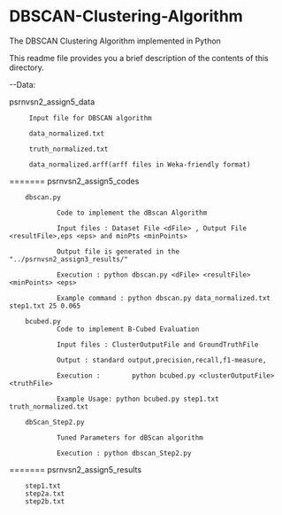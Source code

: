 # DBSCAN-Clustering-Algorithm
The DBSCAN Clustering Algorithm implemented in Python

This readme file provides you a brief description of the contents of this directory.

--Data:

psrnvsn2_assign5_data

         Input file for DBSCAN algorithm
         
         data_normalized.txt
         
         truth_normalized.txt
         
         data_normalized.arff(arff files in Weka-friendly format)
         
=======
psrnvsn2_assign5_codes

        dbscan.py
        
                Code to implement the dBscan Algorithm
                
                Input files : Dataset File <dFile> , Output File <resultFile>,eps <eps> and minPts <minPoints>
                
                Output file is generated in the "../psrnvsn2_assign3_results/"
                
                Execution : python dbscan.py <dFile> <resultFile> <minPoints> <eps>
                
                Example command : python dbscan.py data_normalized.txt step1.txt 25 0.065
                
        bcubed.py
                Code to implement B-Cubed Evaluation
                
                Input files : ClusterOutputFile and GroundTruthFile
                
                Output : standard output,precision,recall,f1-measure,
                                
                Execution :        python bcubed.py <clusterOutputFile> <truthFile>
                
                Example Usage: python bcubed.py step1.txt truth_normalized.txt
                
        dbScan_Step2.py
        
                Tuned Parameters for dBScan algorithm
                
                Execution : python dbscan_Step2.py
                

=======
psrnvsn2_assign5_results

        step1.txt
        step2a.txt
        step2b.txt
        


